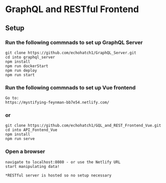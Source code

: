# GraphQL and RESTful Frontend

## Setup

### Run the following commnads to set up GraphQL Server
```
git clone https://github.com/echohatch1/GraphQL_Server.git
cd into graphql_server
npm install
npm run dockerStart
npm run deploy
npm run start
```
### Run the following commnads to set up Vue frontend
```
Go to:
https://mystifying-feynman-bb7e54.netlify.com/
```
### or

```
git clone https://github.com/echohatch1/GQL_and_REST_Frontend_Vue.git
cd into API_Fontend_Vue
npm install
npm run serve
```
### Open a browser
```
navigate to localhost:8080 - or use the Netlify URL
start manipulating data!

*RESTful server is hosted so no setup necessary
```